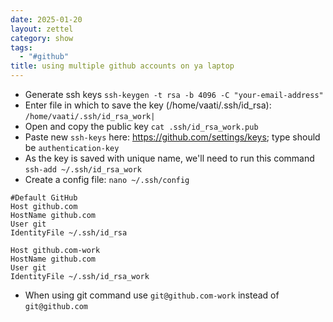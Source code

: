 ```yaml
---
date: 2025-01-20
layout: zettel
category: show
tags:
  - "#github"
title: using multiple github accounts on ya laptop
---
```

- Generate ssh keys `ssh-keygen -t rsa -b 4096 -C "your-email-address"`
- Enter file in which to save the key (/home/vaati/.ssh/id_rsa): `/home/vaati/.ssh/id_rsa_work|`
- Open and copy the public key `cat .ssh/id_rsa_work.pub`
- Paste new `ssh-keys`  here: https://github.com/settings/keys; type should be `authentication-key` 
- As the key is saved with unique name, we'll need to run this command `ssh-add ~/.ssh/id_rsa_work`
- Create a config file: `nano ~/.ssh/config`
```
#Default GitHub
Host github.com
HostName github.com
User git
IdentityFile ~/.ssh/id_rsa

Host github.com-work
HostName github.com
User git
IdentityFile ~/.ssh/id_rsa_work
```
- When using git command use `git@github.com-work` instead of `git@github.com`